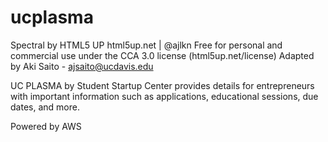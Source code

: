 # ucplasma
Spectral by HTML5 UP
html5up.net | @ajlkn
Free for personal and commercial use under the CCA 3.0 license (html5up.net/license)
Adapted by Aki Saito - ajsaito@ucdavis.edu

UC PLASMA by Student Startup Center provides details for entrepreneurs with important information such as applications, educational sessions, due dates, and more.

Powered by AWS
